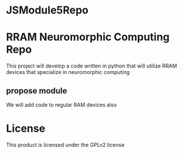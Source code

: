 # JSModule5Repo

# RRAM Neuromorphic Computing Repo
This project will develop a code written in python that will utilize RRAM devices that specialize in neuromorphic computing

## propose module 
We will add code to regular RAM devices also
# License
This product is licensed under the GPLv2 license 
